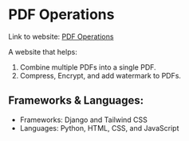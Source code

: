 ﻿# PDF Operations

Link to website: [PDF Operations](https://pdfoperations.pythonanywhere.com/)

A website that helps:

1. Combine multiple PDFs into a single PDF.
2. Compress, Encrypt, and add watermark to PDFs.

## Frameworks & Languages:

- Frameworks: Django and Tailwind CSS
- Languages: Python, HTML, CSS, and JavaScript

